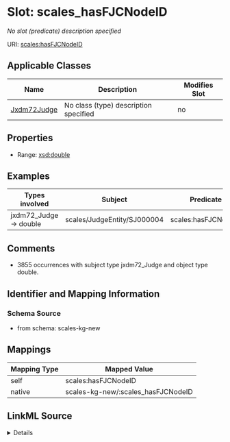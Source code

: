 

# Slot: scales_hasFJCNodeID


_No slot (predicate) description specified_





URI: [scales:hasFJCNodeID](http://schemas.scales-okn.org/rdf/scales#hasFJCNodeID)



<!-- no inheritance hierarchy -->





## Applicable Classes

| Name | Description | Modifies Slot |
| --- | --- | --- |
| [Jxdm72Judge](../classes/Jxdm72Judge.md) | No class (type) description specified |  no  |







## Properties

* Range: [xsd:double](xsd:double)






## Examples

| Types involved | Subject | Predicate | Object |
| --- | --- | --- | --- |
| jxdm72_Judge → double | scales/JudgeEntity/SJ000004 | scales:hasFJCNodeID | 1390011.0 |


## Comments

* 3855 occurrences with subject type jxdm72_Judge and object type double.

## Identifier and Mapping Information







### Schema Source


* from schema: scales-kg-new




## Mappings

| Mapping Type | Mapped Value |
| ---  | ---  |
| self | scales:hasFJCNodeID |
| native | scales-kg-new/:scales_hasFJCNodeID |




## LinkML Source

<details>
```yaml
name: scales_hasFJCNodeID
description: No slot (predicate) description specified
comments:
- 3855 occurrences with subject type jxdm72_Judge and object type double.
examples:
- description: jxdm72_Judge → double
  object:
    example_object: '1390011.0'
    example_object_type: double
    example_predicate: scales:hasFJCNodeID
    example_subject: scales/JudgeEntity/SJ000004
    example_subject_type: jxdm72_Judge
from_schema: scales-kg-new
rank: 1000
slot_uri: scales:hasFJCNodeID
alias: scales_hasFJCNodeID
domain_of:
- jxdm72_Judge
range: double

```
</details>